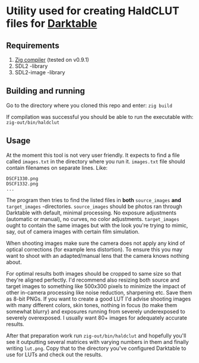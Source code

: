 # Utility used for creating HaldCLUT files for [Darktable](https://www.darktable.org/)

## Requirements

1. [Zig compiler](https://ziglang.org/) (tested on v0.9.1)
2. SDL2 -library
3. SDL2-image -library

## Building and running

Go to the directory where you cloned this repo and enter:
`zig build`

If compilation was successful you should be able to run the executable with:
`zig-out/bin/haldclut`


## Usage

At the moment this tool is not very user friendly. It expects to find a file called `images.txt` in the directory where you run it.
`images.txt` file should contain filenames on separate lines. Like:

```
DSCF1330.png
DSCF1332.png
...
```

The program then tries to find the listed files in **both** `source_images` **and** `target_images` -directories. `source_images` should
be photos ran through Darktable with default, minimal processing. No exposure adjustments (automatic or manual), no curves, no color adjustments. `target_images` ought to contain the same images but with the look you're trying to mimic, say, out of camera images with
certain film simulation.

When shooting images make sure the camera does not apply any kind of optical corrections (for example lens distortion). To ensure this you may want to shoot with an adapted/manual lens that the camera knows nothing about. 

For optimal results both images should be cropped to same size so that they're aligned perfectly. I'd recommend
also resizing both source and target images to something like 500x300 pixels to minimize the impact of other in-camera processing like noise reduction, sharpening etc. Save them as 8-bit PNGs. If you want to create a good LUT I'd advise shooting images with many different colors, skin tones, nothing in focus (to make them somewhat blurry) and exposures running from severely underexposed to severely overexposed. I usually want 80+ images for adequately accurate results.

After that preparation work run `zig-out/bin/haldclut` and hopefully you'll see it outputting several matrices with varying numbers in them and finally writing `lut.png`. Copy that to the directory you've configured Darktable to use for LUTs and check out the results.
